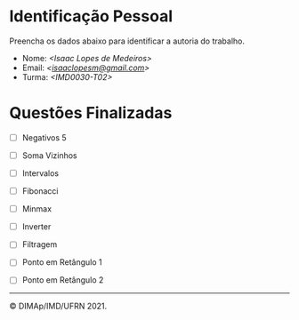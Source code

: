 ﻿# Identificação Pessoal

Preencha os dados abaixo para identificar a autoria do trabalho.

- Nome: *\<Isaac Lopes de Medeiros>*
- Email: *\<isaaclopesm@gmail.com>*
- Turma: *\<IMD0030-T02>*

# Questões Finalizadas

- [ ] Negativos 5
- [ ] Soma Vizinhos
- [ ] Intervalos
- [ ] Fibonacci
- [ ] Minmax
- [ ] Inverter
- [ ] Filtragem
- [ ] Ponto em Retângulo 1
- [ ] Ponto em Retângulo 2


--------
&copy; DIMAp/IMD/UFRN 2021.
